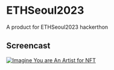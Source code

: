 # ETHSeoul2023
A product for ETHSeoul2023 hackerthon

## Screencast
[![Imagine You are An Artist for NFT](https://img.youtube.com/vi/cb-7IX9somk/0.jpg)](https://www.youtube.com/watch?v=cb-7IX9somk)
